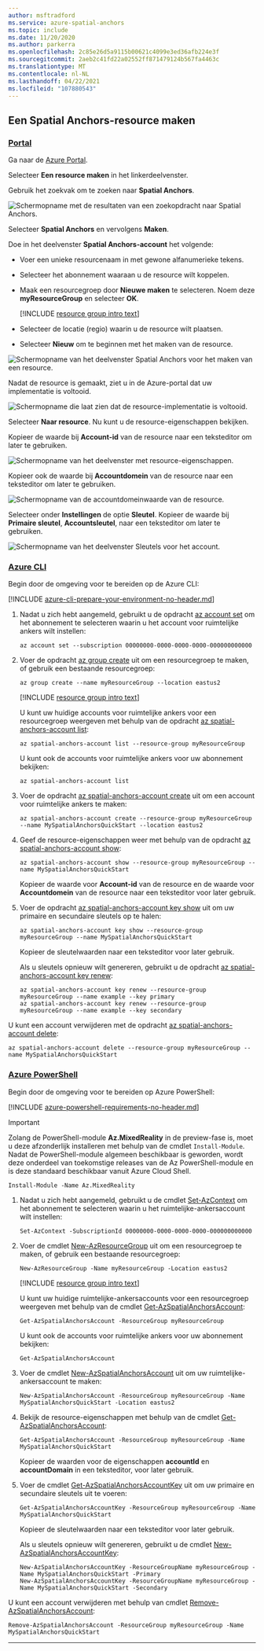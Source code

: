 ```yaml
---
author: msftradford
ms.service: azure-spatial-anchors
ms.topic: include
ms.date: 11/20/2020
ms.author: parkerra
ms.openlocfilehash: 2c85e26d5a9115b00621c4099e3ed36afb224e3f
ms.sourcegitcommit: 2aeb2c41fd22a02552ff871479124b567fa4463c
ms.translationtype: MT
ms.contentlocale: nl-NL
ms.lasthandoff: 04/22/2021
ms.locfileid: "107880543"
---
```

## <a name="create-a-spatial-anchors-resource"></a>Een Spatial Anchors-resource maken

### <a name="portal"></a>[Portal](#tab/azure-portal)

Ga naar de <a href="https://portal.azure.com" target="_blank">Azure Portal</a>.

Selecteer **Een resource maken** in het linkerdeelvenster.

Gebruik het zoekvak om te zoeken naar **Spatial Anchors**.

![Schermopname met de resultaten van een zoekopdracht naar Spatial Anchors.](./media/spatial-anchors-get-started-create-resource/portal-search.png)

Selecteer **Spatial Anchors** en vervolgens **Maken**.

Doe in het deelvenster **Spatial Anchors-account** het volgende:

* Voer een unieke resourcenaam in met gewone alfanumerieke tekens.
* Selecteer het abonnement waaraan u de resource wilt koppelen.
* Maak een resourcegroep door **Nieuwe maken** te selecteren. Noem deze **myResourceGroup** en selecteer **OK**.

  [!INCLUDE [resource group intro text](resource-group.md)]

* Selecteer de locatie (regio) waarin u de resource wilt plaatsen.
* Selecteer **Nieuw** om te beginnen met het maken van de resource.

![Schermopname van het deelvenster Spatial Anchors voor het maken van een resource.](./media/spatial-anchors-get-started-create-resource/create-resource-form.png)

Nadat de resource is gemaakt, ziet u in de Azure-portal dat uw implementatie is voltooid.

![Schermopname die laat zien dat de resource-implementatie is voltooid.](./media/spatial-anchors-get-started-create-resource/deployment-complete.png)

Selecteer **Naar resource**. Nu kunt u de resource-eigenschappen bekijken.

Kopieer de waarde bij **Account-id** van de resource naar een teksteditor om later te gebruiken.

![Schermopname van het deelvenster met resource-eigenschappen.](./media/spatial-anchors-get-started-create-resource/view-resource-properties.png)

Kopieer ook de waarde bij **Accountdomein** van de resource naar een teksteditor om later te gebruiken.

![Schermopname van de accountdomeinwaarde van de resource.](./media/spatial-anchors-get-started-create-resource/view-resource-domain.png)

Selecteer onder **Instellingen** de optie **Sleutel**. Kopieer de waarde bij **Primaire sleutel**, **Accountsleutel**, naar een teksteditor om later te gebruiken.

![Schermopname van het deelvenster Sleutels voor het account.](./media/spatial-anchors-get-started-create-resource/view-account-key.png)

### <a name="azure-cli"></a>[Azure CLI](#tab/azure-cli)

Begin door de omgeving voor te bereiden op de Azure CLI:

[!INCLUDE [azure-cli-prepare-your-environment-no-header.md](azure-cli-prepare-your-environment-no-header.md)]

1. Nadat u zich hebt aangemeld, gebruikt u de opdracht [az account set](/cli/azure/account#az_account_set) om het abonnement te selecteren waarin u het account voor ruimtelijke ankers wilt instellen:

   ```azurecli
   az account set --subscription 00000000-0000-0000-0000-000000000000
   ```

1. Voer de opdracht [az group create](/cli/azure/group#az_group_create) uit om een resourcegroep te maken, of gebruik een bestaande resourcegroep:

   ```azurecli
   az group create --name myResourceGroup --location eastus2
   ```

   [!INCLUDE [resource group intro text](resource-group.md)]

   U kunt uw huidige accounts voor ruimtelijke ankers voor een resourcegroep weergeven met behulp van de opdracht [az spatial-anchors-account list](/cli/azure/spatial-anchors-account#az_spatial_anchors_account_list):

   ```azurecli
   az spatial-anchors-account list --resource-group myResourceGroup
   ```

   U kunt ook de accounts voor ruimtelijke ankers voor uw abonnement bekijken:

   ```azurecli
   az spatial-anchors-account list
   ```

1. Voer de opdracht [az spatial-anchors-account create](/cli/azure/spatial-anchors-account#az_spatial_anchors_account_create) uit om een account voor ruimtelijke ankers te maken:

   ```azurecli
   az spatial-anchors-account create --resource-group myResourceGroup --name MySpatialAnchorsQuickStart --location eastus2
   ```

1. Geef de resource-eigenschappen weer met behulp van de opdracht [az spatial-anchors-account show](/cli/azure/spatial-anchors-account#az_spatial_anchors_account_show):

   ```azurecli
   az spatial-anchors-account show --resource-group myResourceGroup --name MySpatialAnchorsQuickStart
   ```

   Kopieer de waarde voor **Account-id** van de resource en de waarde voor **Accountdomein** van de resource naar een teksteditor voor later gebruik.

1. Voer de opdracht [az spatial-anchors-account key show](/cli/azure/spatial-anchors-account/key#az_spatial_anchors_account_key_show) uit om uw primaire en secundaire sleutels op te halen:

   ```azurecli
   az spatial-anchors-account key show --resource-group myResourceGroup --name MySpatialAnchorsQuickStart
   ```

   Kopieer de sleutelwaarden naar een teksteditor voor later gebruik.

   Als u sleutels opnieuw wilt genereren, gebruikt u de opdracht [az spatial-anchors-account key renew](/cli/azure/spatial-anchors-account/key#az_spatial_anchors_account_key_renew):

   ```azurecli
   az spatial-anchors-account key renew --resource-group myResourceGroup --name example --key primary
   az spatial-anchors-account key renew --resource-group myResourceGroup --name example --key secondary
   ```

U kunt een account verwijderen met de opdracht [az spatial-anchors-account delete](/cli/azure/spatial-anchors-account#az_spatial_anchors_account_delete):

```azurecli
az spatial-anchors-account delete --resource-group myResourceGroup --name MySpatialAnchorsQuickStart
```

### <a name="azure-powershell"></a>[Azure PowerShell](#tab/azure-powershell)

Begin door de omgeving voor te bereiden op Azure PowerShell:

[!INCLUDE [azure-powershell-requirements-no-header.md](azure-powershell-requirements-no-header.md)]

> [!IMPORTANT]
> Zolang de PowerShell-module **Az.MixedReality** in de preview-fase is, moet u deze afzonderlijk installeren met behulp van de cmdlet `Install-Module`. Nadat de PowerShell-module algemeen beschikbaar is geworden, wordt deze onderdeel van toekomstige releases van de Az PowerShell-module en is deze standaard beschikbaar vanuit Azure Cloud Shell.

```azurepowershell-interactive
Install-Module -Name Az.MixedReality
```

1. Nadat u zich hebt aangemeld, gebruikt u de cmdlet [Set-AzContext](/powershell/module/az.accounts/set-azcontext) om het abonnement te selecteren waarin u het ruimtelijke-ankersaccount wilt instellen:

   ```azurepowershell-interactive
   Set-AzContext -SubscriptionId 00000000-0000-0000-0000-000000000000
   ```

1. Voer de cmdlet [New-AzResourceGroup](/powershell/module/az.resources/new-azresourcegroup) uit om een resourcegroep te maken, of gebruik een bestaande resourcegroep:

   ```azurepowershell-interactive
   New-AzResourceGroup -Name myResourceGroup -Location eastus2
   ```

   [!INCLUDE [resource group intro text](resource-group.md)]

   U kunt uw huidige ruimtelijke-ankersaccounts voor een resourcegroep weergeven met behulp van de cmdlet [Get-AzSpatialAnchorsAccount](/powershell/module/az.mixedreality/get-azspatialanchorsaccount):

   ```azurepowershell-interactive
   Get-AzSpatialAnchorsAccount -ResourceGroup myResourceGroup
   ```

   U kunt ook de accounts voor ruimtelijke ankers voor uw abonnement bekijken:

   ```azurepowershell-interactive
   Get-AzSpatialAnchorsAccount
   ```

1. Voer de cmdlet [New-AzSpatialAnchorsAccount](/powershell/module/az.mixedreality/new-azspatialanchorsaccount) uit om uw ruimtelijke-ankersaccount te maken:

   ```azurepowershell-interactive
   New-AzSpatialAnchorsAccount -ResourceGroup myResourceGroup -Name MySpatialAnchorsQuickStart -Location eastus2
   ```

1. Bekijk de resource-eigenschappen met behulp van de cmdlet [Get-AzSpatialAnchorsAccount](/powershell/module/az.mixedreality/get-azspatialanchorsaccount):

   ```azurepowershell-interactive
   Get-AzSpatialAnchorsAccount -ResourceGroup myResourceGroup -Name MySpatialAnchorsQuickStart
   ```

   Kopieer de waarden voor de eigenschappen **accountId** en **accountDomain** in een teksteditor, voor later gebruik.

1. Voer de cmdlet [Get-AzSpatialAnchorsAccountKey](/powershell/module/az.mixedreality/get-azspatialanchorsaccountkey) uit om uw primaire en secundaire sleutels uit te voeren:

   ```azurepowershell-interactive
   Get-AzSpatialAnchorsAccountKey -ResourceGroup myResourceGroup -Name MySpatialAnchorsQuickStart
   ```

   Kopieer de sleutelwaarden naar een teksteditor voor later gebruik.

   Als u sleutels opnieuw wilt genereren, gebruikt u de cmdlet [New-AzSpatialAnchorsAccountKey](/powershell/module/az.mixedreality/new-azspatialanchorsaccountkey):

   ```azurepowershell-interactive
   New-AzSpatialAnchorsAccountKey -ResourceGroupName myResourceGroup -Name MySpatialAnchorsQuickStart -Primary
   New-AzSpatialAnchorsAccountKey -ResourceGroupName myResourceGroup -Name MySpatialAnchorsQuickStart -Secondary
   ```

U kunt een account verwijderen met behulp van cmdlet [Remove-AzSpatialAnchorsAccount](/powershell/module/az.mixedreality/remove-azspatialanchorsaccount):

```azurepowershell-interactive
Remove-AzSpatialAnchorsAccount -ResourceGroup myResourceGroup -Name MySpatialAnchorsQuickStart
```

---
